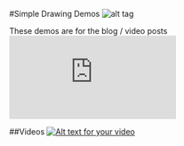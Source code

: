 #Simple Drawing Demos
![alt tag](http://nccastaff.bournemouth.ac.uk/jmacey/GraphicsLib/Demos/BlankNGL.png)

These demos are for the blog / video posts ![here](http://jonmacey.blogspot.co.uk/2014/11/drawing-with-modern-opengl.html)

##Videos
[![Alt text for your video](https://www.youtube.com/vi/nRm-szvVUP8/0.jpg)](https://www.youtube.com/watch?v=nRm-szvVUP8&feature=youtube_gdata_player)
